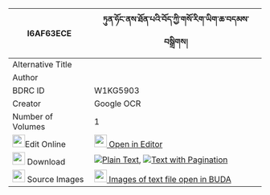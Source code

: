 |I6AF63ECE|ཏུན་ཧོང་ནས་ཐོན་པའི་བོད་ཀྱི་གསོ་རིག་ཡིག་ཆ་བདམས་བསྒྲིགས། 
| --- | --- 
|Alternative Title |
|Author | 
|BDRC ID | W1KG5903
|Creator | Google OCR
|Number of Volumes| 1
|<img width="25" src="https://img.icons8.com/color/25/000000/edit-property.png">Edit Online| [<img width="25" src="https://avatars.githubusercontent.com/u/45091458?s=200&v=4"> Open in Editor](http://editor.openpecha.org/I6AF63ECE)
|<img width="25" src="https://img.icons8.com/fluent/48/000000/download-2.png"/>  Download | [![](https://img.icons8.com/color/20/000000/txt.png)Plain Text](https://github.com/Openpecha/I6AF63ECE/releases/download/v2/tun_hong_ne_tonpa_i_bo_kyi_sor_plain_I6AF63ECE.zip), [![](https://img.icons8.com/color/20/000000/txt.png)Text with Pagination](https://github.com/Openpecha/I6AF63ECE/releases/download/v2/tun_hong_ne_tonpa_i_bo_kyi_sor_pages_I6AF63ECE.zip)
|<img width="25" src="https://img.icons8.com/plasticine/100/000000/pictures-folder.png"/>  Source Images | [<img width="25" src="https://library.bdrc.io/icons/BUDA-small.svg"> Images of text file open in BUDA](https://library.bdrc.io/show/bdr:W1KG5903)
